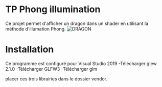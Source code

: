 # TP Phong illumination

Ce projet permet d'afficher un dragon dans un shader en utilisant la méthode d'illumation Phong.
![DRAGON](https://github.com/Neffros/Phong-and-Camera/blob/master/Illustration.png)


# Installation
Ce programme est configuré pour Visual Studio 2019
-Télécharger glew 2.1.0
-Télécharger GLFW3
-Télécharger glm

placer ces trois librairies dans le dossier vendor. 

